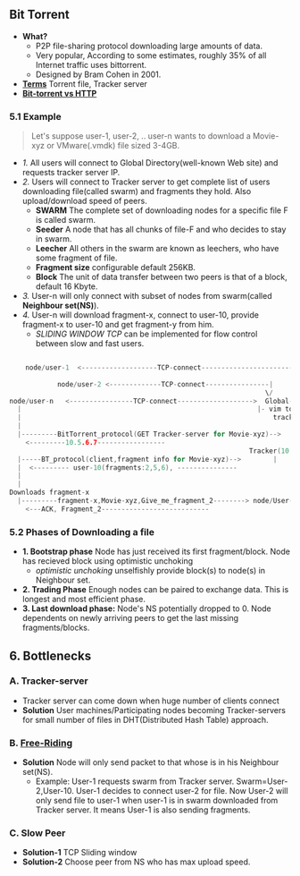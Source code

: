 ## Bit Torrent
- **What?**
  - P2P file-sharing protocol downloading large amounts of data. 
  - Very popular, According to some estimates, roughly 35% of all Internet traffic uses bittorrent. 
  - Designed by Bram Cohen in 2001.
- **[Terms](Terms.md)** Torrent file, Tracker server
- **[Bit-torrent vs HTTP](Bittorrent_vs_http.md)**


### 5.1 Example
> Let's suppose user-1, user-2, .. user-n wants to download a Movie-xyz or VMware(.vmdk) file sized 3-4GB.
- *1.* All users will connect to Global Directory(well-known Web site) and requests tracker server IP.
- *2.* Users will connect to Tracker server to get complete list of users downloading file(called swarm) and fragments they hold. Also upload/download speed of peers.
  - **SWARM** The complete set of downloading nodes for a specific file F is called swarm.
  - **Seeder** A node that has all chunks of file-F and who decides to stay in swarm.
  - **Leecher** All others in the swarm are known as leechers, who have some fragment of file.
  - **Fragment size** configurable default 256KB.
  - **Block**  The unit of data transfer between two peers is that of a block, default 16 Kbyte.
- *3.* User-n will only connect with subset of nodes from swarm(called **Neighbour set(NS)**).
- *4.* User-n will download fragment-x, connect to user-10, provide fragment-x to user-10 and get fragment-y from him.
  - *SLIDING WINDOW TCP* can be implemented for flow control between slow and fast users.
```c

    node/user-1  <-------------------TCP-connect--------------------------|
                                                                          |
            node/user-2 <-------------TCP-connect----------------|        |
                                                                \/       \/
node/user-n   <----------------TCP-connect------------------->  Global-Directory               //1
  |                                                           |- vim torrent-file
  |                                                               tracker-server 10.5.6.7 
  |                           
  |---------BitTorrent_protocol(GET Tracker-server for Movie-xyz)-->
    <---------10.5.6.7-----------------
                                                            Tracker(10.5.6.7)
  |-----BT_protocol(client,fragment info for Movie-xyz)-->        |                   //2
  |  <--------- user-10(fragments:2,5,6), ---------------
  |  
  |  
Downloads fragment-x
  |---------fragment-x,Movie-xyz,Give_me_fragment_2--------> node/User-10                  //4
    <---ACK, Fragment_2---------------------------
```

### 5.2 Phases of Downloading a file
- **1. Bootstrap phase** Node has just received its first fragment/block. Node has recieved block using optimistic unchoking
  - *optimistic unchoking* unselfishly provide block(s) to node(s) in Neighbour set.
- **2. Trading Phase** Enough nodes can be paired to exchange data.  This is longest and most efficient phase.
- **3. Last download phase:** Node's NS potentially dropped to 0. Node dependents on newly arriving peers to get the last missing fragments/blocks.

## 6. Bottlenecks
### A. Tracker-server
  - Tracker server can come down when huge number of clients connect
  - **Solution** User machines/Participating nodes becoming Tracker-servers for small number of files in DHT(Distributed Hash Table) approach.
### B. [Free-Riding](/Scalable/Distributed_Downloading_Systems/README.md)
  - **Solution** Node will only send packet to that whose is in his Neighbour set(NS).
    - Example: User-1 requests swarm from Tracker server. Swarm=User-2,User-10. User-1 decides to connect user-2 for file. Now User-2 will only send file to user-1 when user-1 is in swarm downloaded from Tracker server. It means User-1 is also sending fragments.
### C. Slow Peer
  - **Solution-1** TCP Sliding window
  - **Solution-2** Choose peer from NS who has max upload speed.
